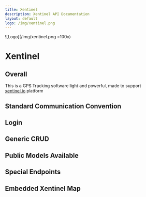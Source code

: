 ```yaml
---
title: Xentinel
description: Xentinel API Documentation
layout: default
logo: /img/xentinel.png
---
```

![Logo](/img/xentinel.png =100x)

# Xentinel

## Overall
This is a GPS Tracking software light and powerful, made to support [xentinel.io](https://xentinel.io) platform

## Standard Communication Convention

## Login

## Generic CRUD

## Public Models Available

## Special Endpoints

## Embedded Xentinel Map
